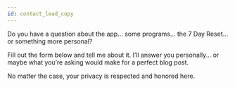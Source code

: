 ```yaml
---
id: contact_lead_copy
---
```


Do you have a question about the app... some programs... the 7 Day Reset... or something more personal?

Fill out the form below and tell me about it. I’ll answer you personally... or maybe what you’re asking would make for a perfect blog post.

No matter the case, your privacy is respected and honored here.
